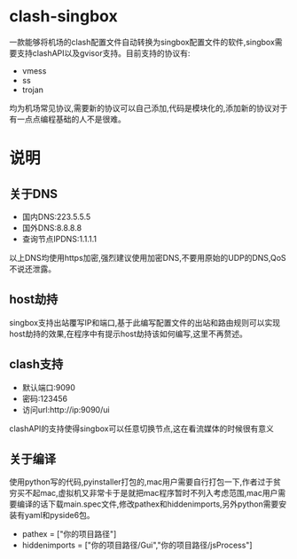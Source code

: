# clash-singbox
一款能够将机场的clash配置文件自动转换为singbox配置文件的软件,singbox需要支持clashAPI以及gvisor支持。目前支持的协议有:
* vmess
* ss
* trojan

均为机场常见协议,需要新的协议可以自己添加,代码是模块化的,添加新的协议对于有一点点编程基础的人不是很难。
# 说明
## 关于DNS
* 国内DNS:223.5.5.5
* 国外DNS:8.8.8.8
* 查询节点IPDNS:1.1.1.1

以上DNS均使用https加密,强烈建议使用加密DNS,不要用原始的UDP的DNS,QoS不说还泄露。
## host劫持
singbox支持出站覆写IP和端口,基于此编写配置文件的出站和路由规则可以实现host劫持的效果,在程序中有提示host劫持该如何编写,这里不再赘述。
## clash支持
* 默认端口:9090
* 密码:123456
* 访问url:http://ip:9090/ui

clashAPI的支持使得singbox可以任意切换节点,这在看流媒体的时候很有意义
## 关于编译
使用python写的代码,pyinstaller打包的,mac用户需要自行打包一下,作者过于贫穷买不起mac,虚拟机又非常卡于是就把mac程序暂时不列入考虑范围,mac用户需要编译的话下载main.spec文件,修改pathex和hiddenimports,另外python需要安装有yaml和pyside6包。
* pathex = ["你的项目路径"]
* hiddenimports = ["你的项目路径/Gui","你的项目路径/jsProcess"]

